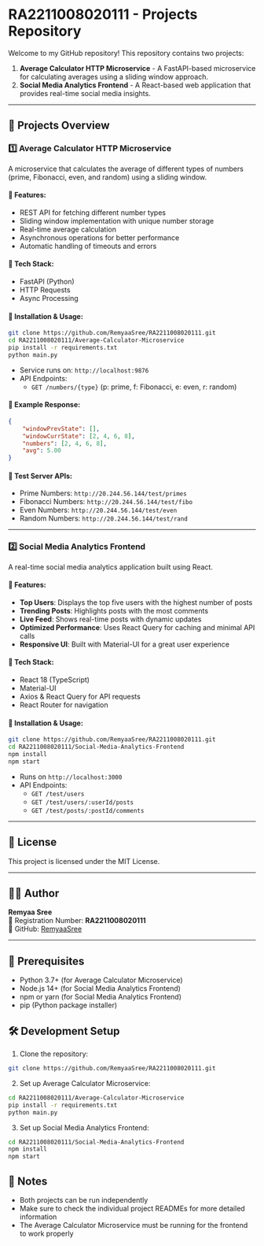 # RA2211008020111 - Projects Repository

Welcome to my GitHub repository! This repository contains two projects:

1. **Average Calculator HTTP Microservice** - A FastAPI-based microservice for calculating averages using a sliding window approach.
2. **Social Media Analytics Frontend** - A React-based web application that provides real-time social media insights.

---

## 📌 Projects Overview

### 1️⃣ Average Calculator HTTP Microservice

A microservice that calculates the average of different types of numbers (prime, Fibonacci, even, and random) using a sliding window.

#### 🔹 Features:
- REST API for fetching different number types
- Sliding window implementation with unique number storage
- Real-time average calculation
- Asynchronous operations for better performance
- Automatic handling of timeouts and errors

#### 🔹 Tech Stack:
- FastAPI (Python)
- HTTP Requests
- Async Processing

#### 🔹 Installation & Usage:

```bash
git clone https://github.com/RemyaaSree/RA2211008020111.git
cd RA2211008020111/Average-Calculator-Microservice
pip install -r requirements.txt
python main.py
```

- Service runs on: `http://localhost:9876`
- API Endpoints:
  - `GET /numbers/{type}` (p: prime, f: Fibonacci, e: even, r: random)

#### 🔹 Example Response:
```json
{
    "windowPrevState": [],
    "windowCurrState": [2, 4, 6, 8],
    "numbers": [2, 4, 6, 8],
    "avg": 5.00
}
```

#### 🔹 Test Server APIs:
- Prime Numbers: `http://20.244.56.144/test/primes`
- Fibonacci Numbers: `http://20.244.56.144/test/fibo`
- Even Numbers: `http://20.244.56.144/test/even`
- Random Numbers: `http://20.244.56.144/test/rand`

---

### 2️⃣ Social Media Analytics Frontend

A real-time social media analytics application built using React.

#### 🔹 Features:
- **Top Users**: Displays the top five users with the highest number of posts
- **Trending Posts**: Highlights posts with the most comments
- **Live Feed**: Shows real-time posts with dynamic updates
- **Optimized Performance**: Uses React Query for caching and minimal API calls
- **Responsive UI**: Built with Material-UI for a great user experience

#### 🔹 Tech Stack:
- React 18 (TypeScript)
- Material-UI
- Axios & React Query for API requests
- React Router for navigation

#### 🔹 Installation & Usage:

```bash
git clone https://github.com/RemyaaSree/RA2211008020111.git
cd RA2211008020111/Social-Media-Analytics-Frontend
npm install
npm start
```

- Runs on `http://localhost:3000`
- API Endpoints:
  - `GET /test/users`
  - `GET /test/users/:userId/posts`
  - `GET /test/posts/:postId/comments`

---

## 📜 License

This project is licensed under the MIT License.

---

## 👩‍💻 Author

**Remyaa Sree**  
📌 Registration Number: **RA2211008020111**  
🔗 GitHub: [RemyaaSree](https://github.com/RemyaaSree)

---

## 🔧 Prerequisites

- Python 3.7+ (for Average Calculator Microservice)
- Node.js 14+ (for Social Media Analytics Frontend)
- npm or yarn (for Social Media Analytics Frontend)
- pip (Python package installer)

## 🛠️ Development Setup

1. Clone the repository:
```bash
git clone https://github.com/RemyaaSree/RA2211008020111.git
```

2. Set up Average Calculator Microservice:
```bash
cd RA2211008020111/Average-Calculator-Microservice
pip install -r requirements.txt
python main.py
```

3. Set up Social Media Analytics Frontend:
```bash
cd RA2211008020111/Social-Media-Analytics-Frontend
npm install
npm start
```

## 📝 Notes

- Both projects can be run independently
- Make sure to check the individual project READMEs for more detailed information
- The Average Calculator Microservice must be running for the frontend to work properly
